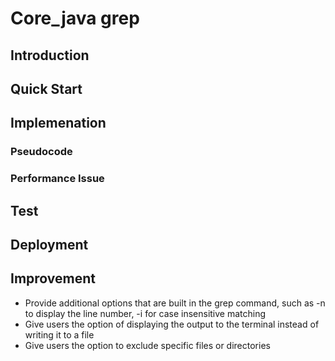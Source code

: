# Core_java grep

## Introduction


## Quick Start


## Implemenation
### Pseudocode

### Performance Issue

## Test


## Deployment



## Improvement
* Provide additional options that are built in the grep command, such as -n to display the line number, -i for case insensitive matching
* Give users the option of displaying the output to the terminal instead of writing it to a file
* Give users the option to exclude specific files or directories
